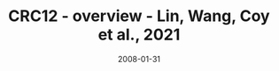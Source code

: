 ---
title: CRC12 - overview - Lin, Wang, Coy et al., 2021
image: https://labsyspharm.github.io/HTA-CRCATLAS-1/images/thumbnail-crc13-overview.jpg
date: '2008-01-31'
minerva_link: https://labsyspharm.github.io/HTA-CRCATLAS-1/minerva/crc13-overview.html
info_link: null
show_page_link: false
---